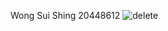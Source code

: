 Wong Sui Shing 20448612
![delete](https://user-images.githubusercontent.com/43211022/45469515-69850680-b75c-11e8-8534-c64dd3fc13ee.png)
